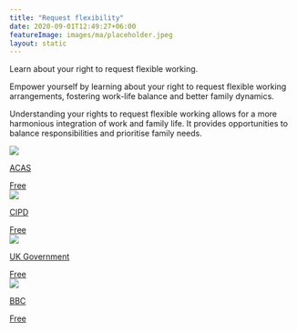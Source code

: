```yaml
---
title: "Request flexibility"
date: 2020-09-01T12:49:27+06:00
featureImage: images/ma/placeholder.jpeg
layout: static
---
```


Learn about your right to request flexible working.

Empower yourself by learning about your right to request flexible working arrangements, fostering work-life balance and better family dynamics.

Understanding your rights to request flexible working allows for a more harmonious integration of work and family life. It provides opportunities to balance responsibilities and prioritise family needs.

<a class="ma-link" href="https://www.acas.org.uk/flexible-working"><div class="ma-card ma-card-Learning"><div class="ma-icon"><img src ="/images/icon-check.png"/></div><div class="ma-name"><p>ACAS</p></div><div class="ma-paid-text"><span>Free </span></div></div></a><a class="ma-link" href="https://www.cipd.org/uk/knowledge/guides/requesting-flexible-working-guide/"><div class="ma-card ma-card-Learning"><div class="ma-icon"><img src ="/images/icon-check.png"/></div><div class="ma-name"><p>CIPD</p></div><div class="ma-paid-text"><span>Free </span></div></div></a><a class="ma-link" href="https://www.gov.uk/flexible-working"><div class="ma-card ma-card-Learning"><div class="ma-icon"><img src ="/images/icon-check.png"/></div><div class="ma-name"><p>UK Government</p></div><div class="ma-paid-text"><span>Free </span></div></div></a><a class="ma-link" href="https://www.bbc.com/worklife/article/20230227-what-does-work-life-balance-mean-in-a-changed-work-world"><div class="ma-card ma-card-Learning"><div class="ma-icon"><img src ="/images/icon-check.png"/></div><div class="ma-name"><p>BBC</p></div><div class="ma-paid-text"><span>Free </span></div></div></a>  

<br/><br/>






